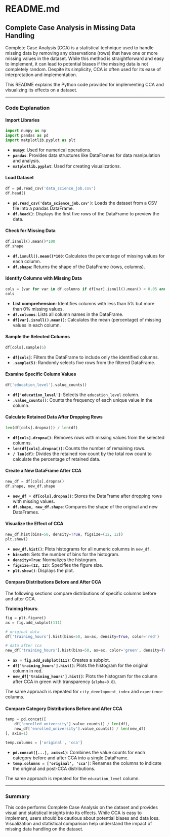 # README.md

## Complete Case Analysis in Missing Data Handling

Complete Case Analysis (CCA) is a statistical technique used to handle missing data by removing any observations (rows) that have one or more missing values in the dataset. While this method is straightforward and easy to implement, it can lead to potential biases if the missing data is not completely random. Despite its simplicity, CCA is often used for its ease of interpretation and implementation.

This README explains the Python code provided for implementing CCA and visualizing its effects on a dataset.

---

### Code Explanation

#### Import Libraries
```python
import numpy as np
import pandas as pd
import matplotlib.pyplot as plt
```
- **`numpy`**: Used for numerical operations.
- **`pandas`**: Provides data structures like DataFrames for data manipulation and analysis.
- **`matplotlib.pyplot`**: Used for creating visualizations.

#### Load Dataset
```python
df = pd.read_csv('data_science_job.csv')
df.head()
```
- **`pd.read_csv('data_science_job.csv')`**: Loads the dataset from a CSV file into a pandas DataFrame.
- **`df.head()`**: Displays the first five rows of the DataFrame to preview the data.

#### Check for Missing Data
```python
df.isnull().mean()*100
df.shape
```
- **`df.isnull().mean()*100`**: Calculates the percentage of missing values for each column.
- **`df.shape`**: Returns the shape of the DataFrame (rows, columns).

#### Identify Columns with Missing Data
```python
cols = [var for var in df.columns if df[var].isnull().mean() < 0.05 and df[var].isnull().mean() > 0]
cols
```
- **List comprehension**: Identifies columns with less than 5% but more than 0% missing values.
- **`df.columns`**: Lists all column names in the DataFrame.
- **`df[var].isnull().mean()`**: Calculates the mean (percentage) of missing values in each column.

#### Sample the Selected Columns
```python
df[cols].sample(5)
```
- **`df[cols]`**: Filters the DataFrame to include only the identified columns.
- **`.sample(5)`**: Randomly selects five rows from the filtered DataFrame.

#### Examine Specific Column Values
```python
df['education_level'].value_counts()
```
- **`df['education_level']`**: Selects the `education_level` column.
- **`.value_counts()`**: Counts the frequency of each unique value in the column.

#### Calculate Retained Data After Dropping Rows
```python
len(df[cols].dropna()) / len(df)
```
- **`df[cols].dropna()`**: Removes rows with missing values from the selected columns.
- **`len(df[cols].dropna())`**: Counts the number of remaining rows.
- **`/ len(df)`**: Divides the retained row count by the total row count to calculate the percentage of retained data.

#### Create a New DataFrame After CCA
```python
new_df = df[cols].dropna()
df.shape, new_df.shape
```
- **`new_df = df[cols].dropna()`**: Stores the DataFrame after dropping rows with missing values.
- **`df.shape, new_df.shape`**: Compares the shape of the original and new DataFrames.

#### Visualize the Effect of CCA
```python
new_df.hist(bins=50, density=True, figsize=(12, 12))
plt.show()
```
- **`new_df.hist()`**: Plots histograms for all numeric columns in `new_df`.
- **`bins=50`**: Sets the number of bins for the histogram.
- **`density=True`**: Normalizes the histogram.
- **`figsize=(12, 12)`**: Specifies the figure size.
- **`plt.show()`**: Displays the plot.

#### Compare Distributions Before and After CCA
The following sections compare distributions of specific columns before and after CCA.

**Training Hours**:
```python
fig = plt.figure()
ax = fig.add_subplot(111)

# original data
df['training_hours'].hist(bins=50, ax=ax, density=True, color='red')

# data after cca
new_df['training_hours'].hist(bins=50, ax=ax, color='green', density=True, alpha=0.8)
```
- **`ax = fig.add_subplot(111)`**: Creates a subplot.
- **`df['training_hours'].hist()`**: Plots the histogram for the original column in red.
- **`new_df['training_hours'].hist()`**: Plots the histogram for the column after CCA in green with transparency (`alpha=0.8`).

The same approach is repeated for `city_development_index` and `experience` columns.

#### Compare Category Distributions Before and After CCA
```python
temp = pd.concat([
    df['enrolled_university'].value_counts() / len(df),
    new_df['enrolled_university'].value_counts() / len(new_df)
], axis=1)

temp.columns = ['original', 'cca']
```
- **`pd.concat([...], axis=1)`**: Combines the value counts for each category before and after CCA into a single DataFrame.
- **`temp.columns = ['original', 'cca']`**: Renames the columns to indicate the original and post-CCA distributions.

The same approach is repeated for the `education_level` column.

---

### Summary
This code performs Complete Case Analysis on the dataset and provides visual and statistical insights into its effects. While CCA is easy to implement, users should be cautious about potential biases and data loss. Visualization and statistical comparison help understand the impact of missing data handling on the dataset.

